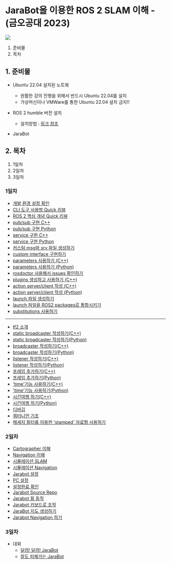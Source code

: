 # JaraBot을 이용한 ROS 2 SLAM 이해 - (금오공대 2023)

![](https://avatars.githubusercontent.com/u/142007781?s=400&u=3051e39dae4470600bf72bf50abb36fc15692e12&v=4)

1. 준비물
2. 목차
## 1. 준비물
* Ubuntu 22.04 설치된 노트북
  * 원활한 강의 진행을 위해서 반드시 Ubuntu 22.04를 설치
  * 가상머신이나 VMWare를 통한 Ubuntu 22.04 설치 금지!!

* ROS 2 humble 버전 설치
  * 설치방법 : [링크 참조](https://docs.ros.org/en/humble/Installation/Ubuntu-Install-Debians.html)

* JaraBot

## 2. 목차
1. 1일차
2. 2일차
3. 3일차

### 1일차
* [개발 환경 설정 확인](./ROS2/1_Beginner:CLITools/1_Configuring%20environment.md)
* [CLI 도구 사용법 Quick 리뷰](./ROS2/1_Beginner:CLITools/8_usingRqt_console.md)
* [ROS 2 핵심 개념 Quick 리뷰](./ROS2/1_Beginner:CLITools/3_nodes.md)
* [pub/sub 구현 C++](./ROS2/2_Beginner:ClientLibrary/4\)writingPublisherSubscriber.md)
* [pub/sub 구현 Python](./ROS2/2_Beginner:ClientLibrary/5\)writingPublisherSubscriberPython.md)
* [service 구현 C++](./ROS2/2_Beginner:ClientLibrary/6\)writingActionServerClient.md)
* [service 구현 Python](./ROS2/2_Beginner:ClientLibrary/7\)writingActionServerClientPython.md)
* [커스텀 msg와 srv 파일 생성하기](./ROS2/2_Beginner:ClientLibrary/8\)CreatingCustomMsgAndSrvFiles.md)
* [custom interface 구현하기](./ROS2/2_Beginner:ClientLibrary/9\)implementingCustomInterfaces.md)
* [parameters 사용하기 (C++)](./ROS2/2_Beginner:ClientLibrary/10\)usingParameter\(중복\).md)
* [parameters 사용하기 (Python)](./ROS2/2_Beginner:ClientLibrary/11\)usingParameterPython\(중복\).md)
* [rosdoctor 사용해서 issues 확인하기](./ROS2/2_Beginner:ClientLibrary/12\)UsingRos2doctorToIdentifyIssues.md)
* [plugins 생성하고 사용하기 (C++)](./ROS2/2_Beginner:ClientLibrary/13\)CreatingAndUsingPluginsCpp.md)
* [action server/client 작성 (C++)](./ROS2/2_Beginner:ClientLibrary/6\)writingActionServerClient.md)
* [action server/client 작성 (Python)](./ROS2/2_Beginner:ClientLibrary/7\)writingActionServerClientPython.md)
* [launch 파일 생성하기](./ROS2/4_Intermediate:Launch/1\)CreatingLaunchFile.md)
* [launch 파일을 ROS2 packages로 통합시키기](./ROS2/4_Intermediate:Launch/2\)IntegratingLaunchFilesIntoROS2Packages.md)
* [substitutions 사용하기](./ROS2/4_Intermediate:Launch/3\)UsingSubstitutions.md)
---
* [tf2 소개](./ROS2/5_Intermediate:TF2/tf2_IntroducingTF2.md)
* [static broadcaster 작성하기(C++)](./ROS2/5_Intermediate:TF2/tf2_WritingAStaticBroadcaster_C++.md)
* [static broadcaster 작성하기(Python)](./ROS2/5_Intermediate:TF2/tf2_WritingAStaticBroadcaster_Python.md)
* [broadcaster 작성하기(C++)](./ROS2/5_Intermediate:TF2/tf2_WritingABroadcaster_C++.md)
* [broadcaster 작성하기(Python)](./ROS2/5_Intermediate:TF2/tf2_WritingABroadcaster_Python.md)
* [listener 작성하기(C++)](./ROS2/5_Intermediate:TF2/tf2_WritingAListener_C++.md)
* [listener 작성하기(Python)](./ROS2/5_Intermediate:TF2/tf2_WritingAListener_Python.md)
* [프레임 추가하기(C++)](./ROS2/5_Intermediate:TF2/tf2_AddingAFrame_C++.md)
* [프레임 추가하기(Python)](./ROS2/5_Intermediate:TF2/tf2_AddingAFrame_Python.md)
* ['time'기능 사용하기(C++)](./ROS2/5_Intermediate:TF2/tf2_UsingTime_C++.md)
* ['time'기능 사용하기(Python)](./ROS2/5_Intermediate:TF2/tf2_UsingTime_Python.md)
* [시간여행 하기(C++)](./ROS2/5_Intermediate:TF2/tf2_TravelingInTime_C++.md)
* [시간여행 하기(Python)](./ROS2/5_Intermediate:TF2/tf2_TravelingInTime_Python.md)
* [디버깅](./ROS2/5_Intermediate:TF2/tf2_Debugging.md)
* [쿼터니언 기초](./ROS2/5_Intermediate:TF2/tf2_QuaternionFundamentals.md)
* [메세지 필터를 이용한 'stamped' 자료형 사용하기](./ROS2/5_Intermediate:TF2/tf2_UsingStampedDatatypesWith_tf2_ros_MessageFilter.md)

### 2일차
* [Cartographer 이해](./Cartographer/README.md)
* [Navigation 이해](./Navigation/README.md)
* [시뮬레이션 SLAM](./SLAM/simulation_slam.md)
* [시뮬레이션 Navigation](./SLAM/simulation_nav.md)
* [Jarabot 설정](./jarabot/Setup.md)
* [PC 설정](./jarabot/PCSetup.md)
* [설정완료 확인](./jarabot/Done.md) 
* [Jarabot Source Repo](https://github.com/jarabot/jarabot)
* [Jarabot 휠 동작](./jarabot/wheelcontrol.md)
* [Jarabot 키보드로 조작](./Exercise/MovingJarabot.md)
* [JaraBot 지도 생성하기](./Exercise/BuildMap.md)
* [Jarabot Navigation 하기](./Exercise/DoNavigation.md)

### 3일차
* 대회
    * [달려! 달려! JaraBot](./Competition/GoGoJarabot.md)
    * [잘도 피해가는 JaraBot](./Competition/AvoidanceJarabot.md)
